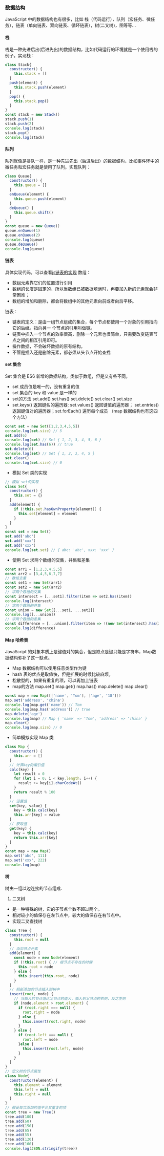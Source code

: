### 数据结构
JavaScript 中的数据结构也有很多，比如 栈（代码运行），队列（宏任务、微任务），链表（单向链表、双向链表、循环链表），树(二叉树)，图等等...

#### 栈
栈是一种先进后出(后进先出)的数据结构，比如代码运行的环境就是一个使用栈的例子。实现栈：
```js
class Stack{
  constructor() {
    this.stack = []
  }
  push(element) {
    this.stack.push(element)
  }
  pop() {
    this.stack.pop()
  }
}
const stack = new Stack()
stack.push(1)
stack.push(2)
console.log(stack)
stack.pop()
console.log(stack)
```

#### 队列
队列就像是排队一样，是一种先进先出（后进后出）的数据结构，比如事件环中的微任务和宏任务就是使用了队列。实现队列：
```js
class Queue{
  constructor() {
    this.queue = []
  }
  enQueue(element) {
    this.queue.push(element)
  }
  deQueue() {
    this.queue.shift()
  }
}
const queue = new Queue()
queue.enQueue(1)
queue.enQueue(2)
console.log(queue)
queue.deQueue()
console.log(queue)
```

#### 链表
具体实现代码，可以查看[js链表的实现](https://github.com/chudongyang/2020/blob/master/%E6%9E%B6%E6%9E%84%E5%9F%BA%E7%A1%80/%E6%95%B0%E6%8D%AE%E7%BB%93%E6%9E%84/linkList.js)
数组：
- 数组元素靠它们的位置进行引用
- 数组的长度是固定的，所以当数组已被数据填满时，再要加入新的元素就会非常困难；
- 数组的增加和删除，都会将数组中的其他元素向前或者向后平移。

链表：
- 链表的定义：是由一组节点组成的集合，每个节点都使用一个对象的引用指向它的后继。指向另一 个节点的引用叫做链。
- 链表中插入一个节点的效率很高，删除一个元素也很简单，只需要改变链表节点之间的相互引用即可。
- 操作数据，不会破坏数据的原有结构。
- 不管是插入还是删除元素，都必须从头节点开始查找

#### set 集合
Set 集合是 ES6 新增的数据结构，类似于数组，但是又有些不同。
- set 成员值是唯一的，没有重复的值
- set 集合的 key 和 value 是一样的
- set的方法 set.add() set.has() set.delete() set.clear() set.size
- set.keys() 返回键名的遍历器; set.values() 返回键值的遍历器； set.entries() 返回键值对的遍历器；set.forEach() 遍历每个成员 （map 数据结构也有这四个方法）
```js
const set = new Set([1,2,3,4,5,5])
console.log(set.size) // 5
set.add(6)
console.log(set) // Set { 1, 2, 3, 4, 5, 6 }
console.log(set.has(6)) // true
set.delete(6)
console.log(set) // Set { 1, 2, 3, 4, 5 }
set.clear()
console.log(set.size) // 0
```
- 模拟 Set 类的实现
```js
// 模拟 set的实现
class Set{
  constructor() {
    this.set = {}
  }
  add(element) {
    if (!this.set.hasOwnProperty(element)) {
      this.set[element] = element
    }
  }
}
const set = new Set()
set.add('abc')
set.add('xxx')
set.add('xxx')
console.log(set.set) // { abc: 'abc', xxx: 'xxx' }
```
- 使用 Set 求两个数组的交集，并集和差集
```js
const arr1 = [1,2,3,4,5,5]
const arr2 = [3,4,5,6,7,7]
// 数组去重
const set1 = new Set(arr1)
const set2 = new Set(arr2)
// 求两个数组的交集
const intersect = [...set1].filter(item => set2.has(item))
console.log(intersect)
// 求两个数组的并集
const union = new Set([...set1, ...set2])
console.log([...union])
// 求两个数组的差集
const difference = [...union].filter(item => !(new Set(intersect).has(item)))
console.log(difference)
```

#### Map 哈希表
JavaScript 的对象本质上是键值对的集合，但是缺点是键只能是字符串，Map数据结构弥补了这一缺点。
- Map 数据结构可以使用任意类型作为键
- hash 表的优点是取值快，但是扩展的时候比较麻烦。
- 松散型的，如果有重复的项，可以再加上链表
- map的方法 map.set() map.get() map.has() map.delete() map.clear()
```js
const map = new Map([['name', 'Tom'], ['age', '18']])
map.set('address', 'china')
console.log(map.get('name')) // Tom
console.log(map.has('address')) // true 
map.delete('age')
console.log(map) // Map { 'name' => 'Tom', 'address' => 'china' }
map.clear()
console.log(map.size) // 0
```
- 简单模拟实现 Map 类
```js
class Map {
  constructor() {
    this.arr = []
  }
  // 计算key的索引值
  calc(key) {
    let result = 0
    for (let i = 0; i < key.length; i++) {
      result += key[i].charCodeAt()
    }
    return result % 100
  }
  // 设置值
  set(key, value) {
    key = this.calc(key)
    this.arr[key] = value
  }
  // 获取值
  get(key) {
    key = this.calc(key)
    return this.arr[key]
  }
}
const map = new Map()
map.set('abc', 111)
map.set('xxx', 222)
console.log(map)
```

#### 树
树由一组以边连接的节点组成.

1. 二叉树
- 是一种特殊的树，它的子节点个数不超过两个。
- 相对较小的值保存在左节点中，较大的值保存在右节点中。
- 实现二叉查找树
```js
class Tree {
  constructor() {
    this.root = null
  }
  // 添加节点元素
  add(element) {
    const node = new Node(element)
    if (!this.root) { // 根节点不存在的时候
      this.root = node
    } else {
      this.insert(this.root, node)
    }
  }
  // 把新添加的节点插入到树中
  insert(root, node) {
    // 当插入的节点值比父节点的值大，插入到父节点的右侧，反之左侧
    if (node.element > root.element) {
      if (root.right === null) {
        root.right = node
      } else {
        this.insert(root.right, node)
      }
    } else {
      if (root.left === null) {
        root.left = node
      }else {
        this.insert(root.left, node)
      }
    }
  }
}
// 定义树的节点属性
class Node{
  constructor(element) {
    this.element = element
    this.left = null
    this.right = null
  }
}
// 假设每次添加的值不会又重复的项
const tree = new Tree()
tree.add(100)
tree.add(60)
tree.add(150)
tree.add(65)
tree.add(55)
tree.add(120)
tree.add(160)
console.log(JSON.stringify(tree))
```
